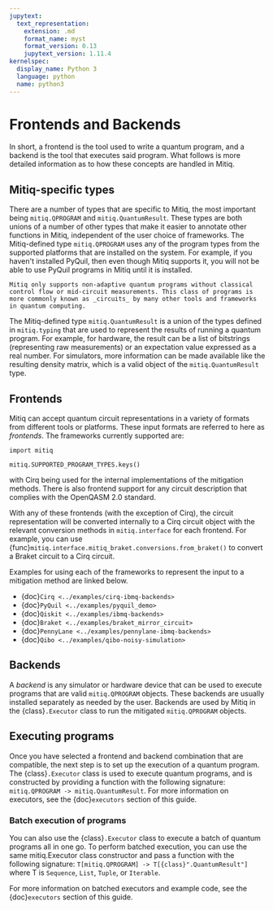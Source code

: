 ```yaml
---
jupytext:
  text_representation:
    extension: .md
    format_name: myst
    format_version: 0.13
    jupytext_version: 1.11.4
kernelspec:
  display_name: Python 3
  language: python
  name: python3
---
```


# Frontends and Backends

In short, a frontend is the tool used to write a quantum program, and a backend is the tool that executes said program.
What follows is more detailed information as to how these concepts are handled in Mitiq.

## Mitiq-specific types

There are a number of types that are specific to Mitiq, the most important being `mitiq.QPROGRAM` and `mitiq.QuantumResult`.
These types are both unions of a number of other types that make it easier to annotate other functions in Mitiq, independent of the user choice of frameworks.
The Mitiq-defined type `mitiq.QPROGRAM` uses any of the program types from the supported platforms that are installed on the system.
For example, if you haven't installed PyQuil, then even though Mitiq supports it, you will not be able to use PyQuil programs in Mitiq until it is installed.

```{note}
Mitiq only supports non-adaptive quantum programs without classical control flow or mid-circuit measurements. This class of programs is more commonly known as _circuits_ by many other tools and frameworks in quantum computing.
```

The Mitiq-defined type `mitiq.QuantumResult` is a union of the types defined in `mitiq.typing` that are used to represent the results of running a quantum program.
For example, for hardware, the result can be a list of bitstrings (representing raw measurements) or an expectation value expressed as a real number.
For simulators, more information can be made available like the resulting density matrix, which is a valid object of the `mitiq.QuantumResult` type.

## Frontends

Mitiq can accept quantum circuit representations in a variety of formats from different tools or platforms.
These input formats are referred to here as _frontends_.
The frameworks currently supported are:

```{code-cell} ipython3
import mitiq

mitiq.SUPPORTED_PROGRAM_TYPES.keys()
```

with Cirq being used for the internal implementations of the mitigation methods.
There is also frontend support for any circuit description that complies with the OpenQASM 2.0 standard.

With any of these frontends (with the exception of Cirq), the circuit representation will be converted internally to a Cirq circuit object with the relevant conversion methods in `mitiq.interface` for each frontend.
For example, you can use {func}`mitiq.interface.mitiq_braket.conversions.from_braket()` to convert a Braket circuit to a Cirq circuit.

Examples for using each of the frameworks to represent the input to a mitigation method are linked below.

- {doc}`Cirq <../examples/cirq-ibmq-backends>`
- {doc}`PyQuil <../examples/pyquil_demo>`
- {doc}`Qiskit <../examples/ibmq-backends>`
- {doc}`Braket <../examples/braket_mirror_circuit>`
- {doc}`PennyLane <../examples/pennylane-ibmq-backends>`
- {doc}`Qibo <../examples/qibo-noisy-simulation>`

## Backends

A _backend_ is any simulator or hardware device that can be used to execute programs that are valid `mitiq.QPROGRAM` objects.
These backends are usually installed separately as needed by the user.
Backends are used by Mitiq in the {class}`.Executor` class to run the mitigated `mitiq.QPROGRAM` objects.

## Executing programs

Once you have selected a frontend and backend combination that are compatible, the next step is to set up the execution of a quantum program.
The {class}`.Executor` class is used to execute quantum programs, and is constructed by providing a function with the following signature: `mitiq.QPROGRAM -> mitiq.QuantumResult`.
For more information on executors, see the {doc}`executors` section of this guide.

### Batch execution of programs

You can also use the {class}`.Executor` class to execute a batch of quantum programs all in one go.
To perform batched execution, you can use the same mitiq.Executor class constructor and pass a function with the following signature: `T[mitiq.QPROGRAM] -> T[{class}".QuantumResult"]` where T is `Sequence`, `List`, `Tuple`, or `Iterable`.

For more information on batched executors and example code, see the {doc}`executors` section of this guide.
